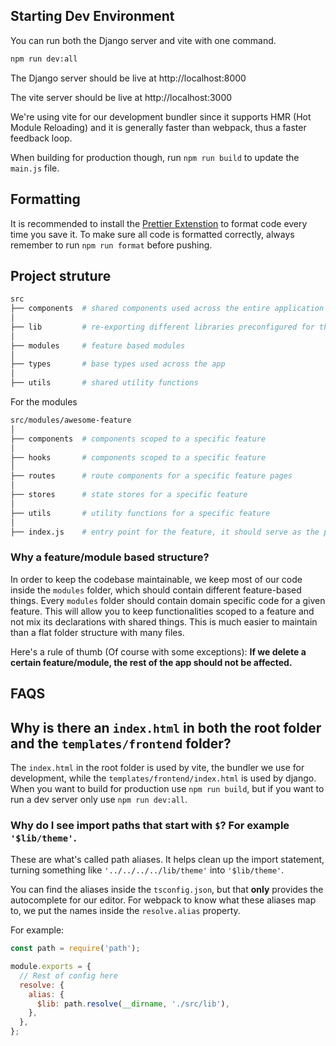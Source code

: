 ## Starting Dev Environment

You can run both the Django server and vite with one command.

```bash
npm run dev:all
```

The Django server should be live at http://localhost:8000

The vite server should be live at http://localhost:3000

We're using vite for our development bundler since it supports HMR (Hot Module Reloading) and it is generally faster than webpack, thus a faster feedback loop.

When building for production though, run `npm run build` to update the `main.js` file.

## Formatting

It is recommended to install the [Prettier Extenstion](https://marketplace.visualstudio.com/items?itemName=esbenp.prettier-vscode) to format code every time you save it. To make sure all code is formatted correctly, always remember to run `npm run format` before pushing.

## Project struture

```bash
src
├── components  # shared components used across the entire application
│
├── lib         # re-exporting different libraries preconfigured for the application
│
├── modules     # feature based modules
│
├── types       # base types used across the app
│
├── utils       # shared utility functions
```

For the modules

```bash
src/modules/awesome-feature
│
├── components  # components scoped to a specific feature
│
├── hooks       # components scoped to a specific feature
│
├── routes      # route components for a specific feature pages
│
├── stores      # state stores for a specific feature
│
├── utils       # utility functions for a specific feature
│
├── index.js    # entry point for the feature, it should serve as the public API of the given feature and exports everything that should be used outside the feature
```

### Why a feature/module based structure?

In order to keep the codebase maintainable, we keep most of our code inside the `modules` folder, which should contain different feature-based things. Every `modules` folder should contain domain specific code for a given feature. This will allow you to keep functionalities scoped to a feature and not mix its declarations with shared things. This is much easier to maintain than a flat folder structure with many files.

Here's a rule of thumb (Of course with some exceptions): **If we delete a certain feature/module, the rest of the app should not be affected.**

## FAQS

## Why is there an `index.html` in both the root folder and the `templates/frontend` folder?

The `index.html` in the root folder is used by vite, the bundler we use for development, while the `templates/frontend/index.html` is used by django. When you want to build for production use `npm run build`, but if you want to run a dev server only use `npm run dev:all`.

### Why do I see import paths that start with `$`? For example `'$lib/theme'`.

These are what's called path aliases. It helps clean up the import statement, turning something like `'../../../../lib/theme'` into `'$lib/theme'`.

You can find the aliases inside the `tsconfig.json`, but that **only** provides the autocomplete for our editor. For webpack to know what these aliases map to, we put the names inside the `resolve.alias` property.

For example:

```js
const path = require('path');

module.exports = {
  // Rest of config here
  resolve: {
    alias: {
      $lib: path.resolve(__dirname, './src/lib'),
    },
  },
};
```
